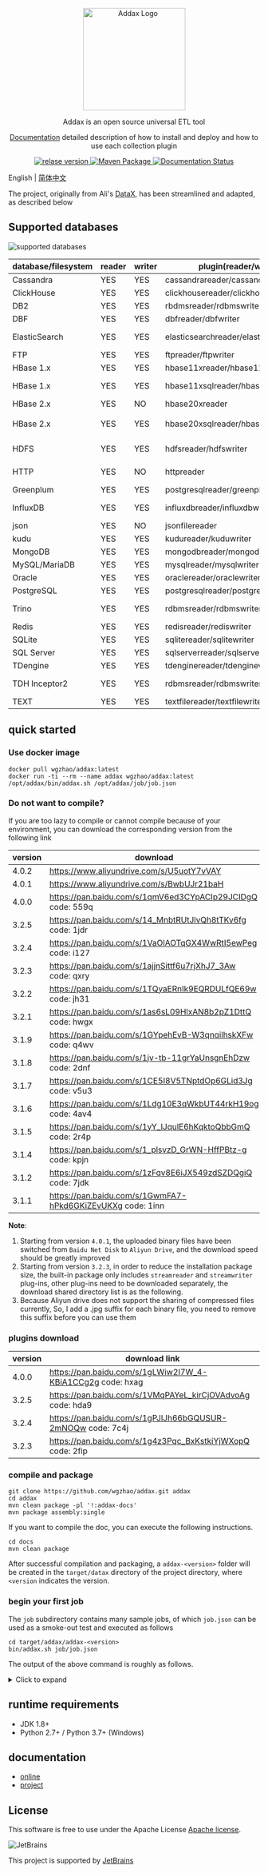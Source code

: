 <p align="center">
    <img alt="Addax Logo" src="https://github.com/wgzhao/Addax/blob/master/docs/src/main/sphinx/images/logo.png?raw=true" width="205" />
</p>
<p align="center">Addax is an open source universal ETL tool</p>
<p align="center"><a href="https://addax.readthedocs.io">Documentation</a> detailed description of how to install and deploy and how to use each collection plugin </p>
<p align="center">
   <a href="https://github.com/wgzhao/addax/release">
      <img src="https://img.shields.io/github/release/wgzhao/addax.svg" alt="relase version"/>
    </a>
   <a href="https://github.com/wgzhao/Addax/workflows/Maven%20Package/badge.svg">
       <img src="https://github.com/wgzhao/Addax/workflows/Maven%20Package/badge.svg" alt="Maven Package" />
   </a>
   <a href="https://addax.readthedocs.io/zh_CN/latest/?badge=latest">
       <img src="https://readthedocs.org/projects/addax/badge/?version=latest" alt="Documentation Status" />
   </a>
</p>


English | [简体中文](README_zh.md)


The project, originally from Ali's [DataX]((https://github.com/alibaba/datax)), has been streamlined and adapted, as described below

## Supported databases

![supported databases](docs/src/main/sphinx/images/supported_databases.png)

| database/filesystem | reader | writer | plugin(reader/writer)                   | memo                                                                                       |
| ------------------- | ------ | ------ | --------------------------------------- | ------------------------------------------------------------------------------------------ |
| Cassandra           | YES    | YES    | cassandrareader/cassandrawriter         |                                                                                            |
| ClickHouse          | YES    | YES    | clickhousereader/clickhousewriter       |                                                                                            |
| DB2                 | YES    | YES    | rbdmsreader/rdbmswriter                 | not fully tested                                                                           |
| DBF                 | YES    | YES    | dbfreader/dbfwriter                 |                                                                                            |
| ElasticSearch       | YES    | YES    | elasticsearchreader/elasticsearchwriter | originally from [@Kestrong](https://github.com/Kestrong/addax-elasticsearch)               |
| FTP                 | YES    | YES    | ftpreader/ftpwriter                     |                                                                                            |
| HBase 1.x           | YES    | YES    | hbase11xreader/hbase11xwriter           | use HBASE API                                                                              |
| HBase 1.x           | YES    | YES    | hbase11xsqlreader/hbase11xsqlwriter     | use Phoenix[Phoenix](https://phoenix.apache.org)                                           |
| HBase 2.x           | YES    | NO     | hbase20xreader                          | use HBase API                                                                              |
| HBase 2.x           | YES    | YES    | hbase20xsqlreader/hbase20xsqlwriter     | 通过[Phoenix](https://phoenix.apache.org)操作HBase                                         |
| HDFS                | YES    | YES    | hdfsreader/hdfswriter                   | support HDFS 2.0 or later                                                                  |
| HTTP                | YES    | NO     | httpreader                              | support RestFul API                                                                        |
| Greenplum           | YES    | YES    | postgresqlreader/greenplumwriter        |                                                                                            |
| InfluxDB            | YES    | YES    | influxdbreader/influxdbwriter           | ONLY support  InfluxDB 1.x                                                                 |
| json                | YES    | NO     | jsonfilereader                          |                                                                                            |
| kudu                | YES    | YES    | kudureader/kuduwriter                   |                                                                                            |
| MongoDB             | YES    | YES    | mongodbreader/mongodbwriter             |                                                                                            |
| MySQL/MariaDB       | YES    | YES    | mysqlreader/mysqlwriter                 |                                                                                            |
| Oracle              | YES    | YES    | oraclereader/oraclewriter               |                                                                                            |
| PostgreSQL          | YES    | YES    | postgresqlreader/postgresqlwriter       |                                                                                            |
| Trino               | YES    | YES    | rdbmsreader/rdbmswriter                 | [trino( formerly PrestoSQL)](https://trino.io)                                             |
| Redis               | YES    | YES    | redisreader/rediswriter                 |                                                                                            |
| SQLite              | YES    | YES    | sqlitereader/sqlitewriter               | |
| SQL Server          | YES    | YES    | sqlserverreader/sqlserverwriter         |                                                                                            |
| TDengine            | YES    | YES    | tdenginereader/tdenginewriter           | [TDengine](https://www.taosdata.com/cn/)                                                   |
| TDH Inceptor2       | YES    | YES    | rdbmsreader/rdbmswriter                 | [Transwarp TDH](http://transwarp.cn/transwarp/product-TDH.html?categoryId=18) 5.1 or later |
| TEXT                | YES    | YES    | textfilereader/textfilewriter           |                                                                                            |

## quick started

### Use docker image

```shell
docker pull wgzhao/addax:latest
docker run -ti --rm --name addax wgzhao/addax:latest /opt/addax/bin/addax.sh /opt/addax/job/job.json
```

### Do not want to compile?

If you are too lazy to compile or cannot compile because of your environment, you can download the corresponding version from the following link

| version | download                                                   | md5                              |
| ------- | ---------------------------------------------------------- | -------------------------------- |
| 4.0.2   | https://www.aliyundrive.com/s/U5uotY7vVAY                  | cd3a3d6d0c79cbd3bcd259ebb47acbc5 |
| 4.0.1   | https://www.aliyundrive.com/s/BwbUJr21baH                  | 8f1963e8ce5e5f880a29a503399413a6 |
| 4.0.0   | https://pan.baidu.com/s/1qmV6ed3CYpACIp29JCIDgQ code: 559q | b9b759da228f3bc656965d20357dcb2a |
| 3.2.5   | https://pan.baidu.com/s/14_MnbtRUtJlvQh8tTKv6fg code: 1jdr | 43ddd0186ccbaf1f1bfee0aac22da935 |
| 3.2.4   | https://pan.baidu.com/s/1VaOlAOTqGX4WwRtI5ewPeg code: i127 | 2d16125385b88405481e12bf4a8fd715 |
| 3.2.3   | https://pan.baidu.com/s/1ajjnSittf6u7rjXhJ7_3Aw code: qxry | ad47b0d840bf21de1668b9310a9782cf |
| 3.2.2   | https://pan.baidu.com/s/1TQyaERnIk9EQRDULfQE69w code: jh31 | b04d2563adb36457b85e48c318757ea3 |
| 3.2.1   | https://pan.baidu.com/s/1as6sL09HlxAN8b2pZ1DttQ code: hwgx | ecda4a961b032c75718502caf54246a8 |
| 3.1.9   | https://pan.baidu.com/s/1GYpehEvB-W3qnqilhskXFw code: q4wv | 48c4104294cd9bb0c749efc50b32b4dd |
| 3.1.8   | https://pan.baidu.com/s/1jv-tb-11grYaUnsgnEhDzw code: 2dnf | ef110ae1ea31e1761dc25d6930300485 |
| 3.1.7   | https://pan.baidu.com/s/1CE5I8V5TNptdOp6GLid3Jg code: v5u3 | fecca6c4a32f2bf7246fdef8bc2912fe |
| 3.1.6   | https://pan.baidu.com/s/1Ldg10E3qWkbUT44rkH19og code: 4av4 | f6aea7e0ce4b9ec83554e9c6d6ab3cb6 |
| 3.1.5   | https://pan.baidu.com/s/1yY_lJqulE6hKqktoQbbGmQ code: 2r4p | 9ae27c1c434a097f67a17bb704f70731 |
| 3.1.4   | https://pan.baidu.com/s/1_plsvzD_GrWN-HffPBtz-g code: kpjn | 7aca526fe7f6f0f54dc467f6ca1647b1 |
| 3.1.2   | https://pan.baidu.com/s/1zFqv8E6iJX549zdSZDQgiQ code: 7jdk | 3674711fc9b68fad3086f3c8526a3427 |
| 3.1.1   | https://pan.baidu.com/s/1GwmFA7-hPkd6GKiZEvUKXg code: 1inn | 0fa4e7902420704b2e814fef098f40ae |

**Note**: 
1. Starting from version `4.0.1`, the uploaded binary files have been switched from `Baidu Net Disk` to `Aliyun Drive`, and the download speed should be greatly improved
2. Starting from version `3.2.3`, in order to reduce the installation package size, the built-in package only includes `streamreader` and `streamwriter` plug-ins, 
other plug-ins need to be downloaded separately, the download shared directory list is as the following.
3. Because Aliyun drive does not support the sharing of compressed files currently, So, I add a .jpg suffix for each binary file, you need to remove this suffix before you can use them   

### plugins download

| version | download link                                              |
| ------- | ---------------------------------------------------------- |
| 4.0.0   | https://pan.baidu.com/s/1gLWiw2I7W_4-KBiA1CCg2g code: hxag | 
| 3.2.5   | https://pan.baidu.com/s/1VMqPAYeL_kirCjOVAdvoAg code: hda9 |
| 3.2.4   | https://pan.baidu.com/s/1gPJlJh66bGQUSUR-2mNOQw code: 7c4j |
| 3.2.3   | https://pan.baidu.com/s/1g4z3Pqc_BxKstkiYjWXopQ code: 2fip |

### compile and package

```shell
git clone https://github.com/wgzhao/addax.git addax
cd addax
mvn clean package -pl '!:addax-docs'
mvn package assembly:single
```

If you want to compile the doc, you can execute the following instructions.

```shell
cd docs
mvn clean package
```

After successful compilation and packaging, a `addax-<version>` folder will be created in the `target/datax` directory of the project directory, where `<version` indicates the version.

### begin your first job

The `job` subdirectory contains many sample jobs, of which `job.json` can be used as a smoke-out test and executed as follows

```shell
cd target/addax/addax-<version>
bin/addax.sh job/job.json
```

The output of the above command is roughly as follows.

<details>
<summary>Click to expand</summary>

```
 bin/addax.sh job/job.json

Addax (addax-V3), From Alibaba !
Copyright (C) 2010-2017, Alibaba Group. All Rights Reserved.


2020-09-23 19:51:30.990 [main] INFO  VMInfo - VMInfo# operatingSystem class => sun.management.OperatingSystemImpl
2020-09-23 19:51:30.997 [main] INFO  Engine - the machine info  =>

	osInfo:	Oracle Corporation 1.8 25.181-b13
	jvmInfo:	Mac OS X x86_64 10.15.6
	cpu num:	4

	totalPhysicalMemory:	-0.00G
	freePhysicalMemory:	-0.00G
	maxFileDescriptorCount:	-1
	currentOpenFileDescriptorCount:	-1

	GC Names	[PS MarkSweep, PS Scavenge]

	MEMORY_NAME                    | allocation_size                | init_size
	PS Eden Space                  | 677.50MB                       | 16.00MB
	Code Cache                     | 240.00MB                       | 2.44MB
	Compressed Class Space         | 1,024.00MB                     | 0.00MB
	PS Survivor Space              | 2.50MB                         | 2.50MB
	PS Old Gen                     | 1,365.50MB                     | 43.00MB
	Metaspace                      | -0.00MB                        | 0.00MB


2020-09-23 19:51:31.009 [main] INFO  Engine -
{
	"content":[
		{
			"reader":{
				"parameter":{
					"column":[
						{
							"type":"string",
							"value":"DataX"
						},
						{
							"type":"long",
							"value":19890604
						},
						{
							"type":"date",
							"value":"1989-06-04 00:00:00"
						},
						{
							"type":"bool",
							"value":true
						},
						{
							"type":"bytes",
							"value":"test"
						}
					],
					"sliceRecordCount":10
				},
				"name":"streamreader"
			},
			"writer":{
				"parameter":{
					"print":true,
					"column":[
						"col1"
					],
					"encoding":"UTF-8"
				},
				"name":"streamwriter"
			}
		}
	],
	"setting":{
		"errorLimit":{
			"record":0,
			"percentage":0.02
		},
		"speed":{
			"byte":-1,
			"channel":1
		}
	}
}

2020-09-23 19:51:31.068 [main] WARN  Engine - prioriy set to 0, because NumberFormatException, the value is: null
2020-09-23 19:51:31.069 [main] INFO  PerfTrace - PerfTrace traceId=job_-1, isEnable=false, priority=0
2020-09-23 19:51:31.069 [main] INFO  JobContainer - Addax jobContainer starts job.
2020-09-23 19:51:31.070 [main] INFO  JobContainer - Set jobId = 0
2020-09-23 19:51:31.082 [job-0] INFO  JobContainer - jobContainer starts to do prepare ...
2020-09-23 19:51:31.082 [job-0] INFO  JobContainer - Addax Reader.Job [streamreader] do prepare work .
2020-09-23 19:51:31.083 [job-0] INFO  JobContainer - Addax Writer.Job [streamwriter] do prepare work .
2020-09-23 19:51:31.083 [job-0] INFO  JobContainer - jobContainer starts to do split ...
2020-09-23 19:51:31.083 [job-0] INFO  JobContainer - Job set Channel-Number to 1 channels.
2020-09-23 19:51:31.083 [job-0] INFO  JobContainer - Addax Reader.Job [streamreader] splits to [1] tasks.
2020-09-23 19:51:31.084 [job-0] INFO  JobContainer - Addax Writer.Job [streamwriter] splits to [1] tasks.
2020-09-23 19:51:31.102 [job-0] INFO  JobContainer - jobContainer starts to do schedule ...
2020-09-23 19:51:31.111 [job-0] INFO  JobContainer - Scheduler starts [1] taskGroups.
2020-09-23 19:51:31.117 [taskGroup-0] INFO  TaskGroupContainer - taskGroupId=[0] start [1] channels for [1] tasks.
2020-09-23 19:51:31.119 [taskGroup-0] INFO  Channel - Channel set byte_speed_limit to -1, No bps activated.
2020-09-23 19:51:31.120 [taskGroup-0] INFO  Channel - Channel set record_speed_limit to -1, No tps activated.
2020-09-23 19:51:31.129 [taskGroup-0] INFO  TaskGroupContainer - taskGroup[0] taskId[0] attemptCount[1] is started
Addax	19890604	1989-06-04 00:00:00	true	test
Addax	19890604	1989-06-04 00:00:00	true	test
Addax	19890604	1989-06-04 00:00:00	true	test
Addax	19890604	1989-06-04 00:00:00	true	test
Addax	19890604	1989-06-04 00:00:00	true	test
Addax	19890604	1989-06-04 00:00:00	true	test
Addax	19890604	1989-06-04 00:00:00	true	test
Addax	19890604	1989-06-04 00:00:00	true	test
Addax	19890604	1989-06-04 00:00:00	true	test
Addax	19890604	1989-06-04 00:00:00	true	test
2020-09-23 19:51:31.231 [taskGroup-0] INFO  TaskGroupContainer - taskGroup[0] taskId[0] is successful, used[103]ms
2020-09-23 19:51:31.232 [taskGroup-0] INFO  TaskGroupContainer - taskGroup[0] completed it's tasks.
2020-09-23 19:51:41.129 [job-0] INFO  StandAloneJobContainerCommunicator - Total 10 records, 260 bytes | Speed 26B/s, 1 records/s | Error 0 records, 0 bytes |  All Task WaitWriterTime 0.000s |  All Task WaitReaderTime 0.000s | Percentage 100.00%
2020-09-23 19:51:41.130 [job-0] INFO  AbstractScheduler - Scheduler accomplished all tasks.
2020-09-23 19:51:41.130 [job-0] INFO  JobContainer - Addax Writer.Job [streamwriter] do post work.
2020-09-23 19:51:41.130 [job-0] INFO  JobContainer - Addax Reader.Job [streamreader] do post work.
2020-09-23 19:51:41.130 [job-0] INFO  JobContainer - Addax jobId [0] completed successfully.
2020-09-23 19:51:41.130 [job-0] INFO  JobContainer - invokeHooks begin
2020-09-23 19:51:41.130 [job-0] INFO  JobContainer - report url not found
2020-09-23 19:51:41.133 [job-0] INFO  JobContainer -
	 [total cpu info] =>
		averageCpu                     | maxDeltaCpu                    | minDeltaCpu
		-1.00%                         | -1.00%                         | -1.00%


	 [total gc info] =>
		 NAME                 | totalGCCount       | maxDeltaGCCount    | minDeltaGCCount    | totalGCTime        | maxDeltaGCTime     | minDeltaGCTime
		 PS MarkSweep         | 0                  | 0                  | 0                  | 0.000s             | 0.000s             | 0.000s
		 PS Scavenge          | 2                  | 2                  | 2                  | 0.006s             | 0.006s             | 0.006s

2020-09-23 19:51:41.133 [job-0] INFO  JobContainer - PerfTrace not enable!
2020-09-23 19:51:41.133 [job-0] INFO  StandAloneJobContainerCommunicator - Total 10 records, 260 bytes | Speed 26B/s, 1 records/s | Error 0 records, 0 bytes |  All Task WaitWriterTime 0.000s |  All Task WaitReaderTime 0.000s | Percentage 100.00%
2020-09-23 19:51:41.134 [job-0] INFO  JobContainer - Total 10 records, 260 bytes | Speed 26B/s, 1 records/s | Error 0 records, 0 bytes |  All Task WaitWriterTime 0.000s |  All Task WaitReaderTime 0.000s | Percentage 100.00%
2020-09-23 19:51:41.134 [job-0] INFO  JobContainer -
任务启动时刻                    : 2020-09-23 19:51:31
任务结束时刻                    : 2020-09-23 19:51:41
任务总计耗时                    :                 10s
任务平均流量                    :               26B/s
记录写入速度                    :              1rec/s
读出记录总数                    :                  10
读写失败总数                    :                   0
```

</details>


## runtime requirements

- JDK 1.8+
- Python 2.7+ / Python 3.7+ (Windows)

## documentation

- [online](https://addax.readthedocs.io)
- [project](docs/src/main/sphinx/index.rst)

## License

This software is free to use under the Apache License [Apache license](/LICENSE).

![JetBrains](./jetbrains.png)

This project is supported by [JetBrains](https://jb.gg/OpenSource)
